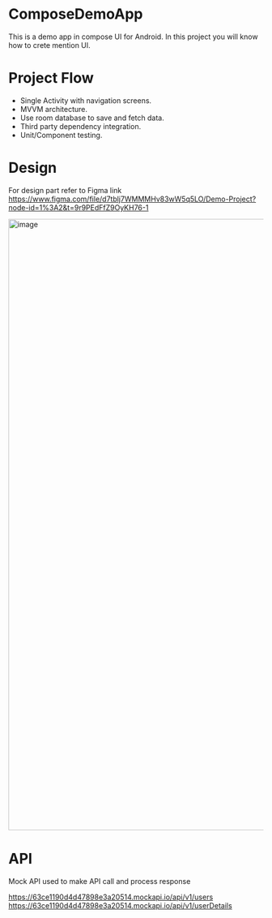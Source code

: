 # ComposeDemoApp
This is a demo app in compose UI for Android. In this project you will know how to crete mention UI.

# Project Flow
- Single Activity with navigation screens.
- MVVM architecture.
- Use room database to save and fetch data.
- Third party dependency integration.
- Unit/Component testing.
 
# Design
For design part refer to Figma link https://www.figma.com/file/d7tblj7WMMMHv83wW5q5LO/Demo-Project?node-id=1%3A2&t=9r9PEdFfZ9OyKH76-1

<img width="1205" alt="image" src="https://user-images.githubusercontent.com/5980603/213999325-30ed223e-000d-4712-991e-38b56559f33f.png">

# API
Mock API used to make API call and process response 

https://63ce1190d4d47898e3a20514.mockapi.io/api/v1/users
https://63ce1190d4d47898e3a20514.mockapi.io/api/v1/userDetails
